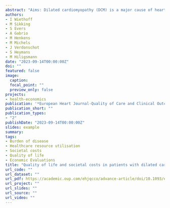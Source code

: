 ```yaml
---
abstract: "Aims: Dilated cardiomyopathy (DCM) is a major cause of heart failure impairing patient wellbeing and imposing a substantial economic burden on society, but respective data are missing. This study aims to measure the quality of life (QoL) and societal costs of DCM patients. Methods and results: A cross-sectional evaluation of QoL and societal costs of DCM patients was performed through the 5-level EuroQol and the Medical Consumption Questionnaire and Productivity Cost Questionnaire, respectively. QoL was translated into numerical values (i.e. utilities). Costs were measured from a Dutch societal perspective. Final costs were extrapolated to 1 year, reported in 2022 Euros, and compared between DCM severity according to NYHA classes. A total of 550 DCM patients from the Maastricht cardiomyopathy registry were included. Mean age was 61 years, and 34% were women. Overall utility was slightly lower for DCM patients than the population mean (0.840 vs. 0.869, P = 0.225). Among EQ-5D dimensions, DCM patients scored lowest in ‘usual activities’. Total societal DCM costs were €14 843 per patient per year. Cost drivers were productivity losses (€7037) and medical costs (€4621). Patients with more symptomatic DCM (i.e. NYHA class III or IV) had significantly higher average DCM costs per year compared to less symptomatic DCM (€31 099 vs. €11 446, P < 0.001) and significantly lower utilities (0.631 vs. 0.883, P < 0.001). Conclusion: DCM is associated with high societal costs and reduced QoL, in particular with high DCM severity."
authors:
- I Wiethoff
- M Sikking
- S Evers
- A Gabrio
- M Henkens
- M Michels
- J Verdonschot
- S Heymans
- M Hiligsmann
date: "2023-09-14T00:00:00Z"
doi: ""
featured: false
image:
  caption: 
  focal_point: ""
  preview_only: false
projects: 
- health-economics
publication: '*European Heart Journal-Quality of Care and Clinical Outcomes*'
publication_short: ""
publication_types:
- "2"
publishDate: "2023-09-14T00:00:00Z"
slides: example
summary: 
tags:
- Burden of disease
- Healthcare resource utilisation
- Societal costs
- Quality of life
- Economic Evaluations
title: "Quality of life and societal costs in patients with dilated cardiomyopathy"
url_code: ""
url_dataset: ""
url_pdf: https://academic.oup.com/ehjqcco/advance-article/doi/10.1093/ehjqcco/qcad056/7274127
url_project: ""
url_slides: ""
url_source: ""
url_video: ""
---
```



